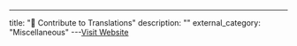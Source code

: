 ---
title: "💬 Contribute to Translations"
description: ""
external_category: "Miscellaneous"
---[Visit Website](https://github.com/horsicq/XTranslation)

